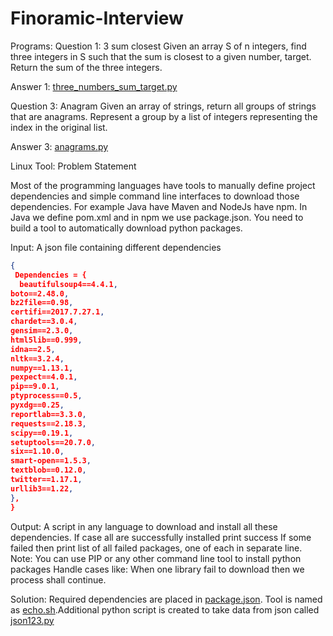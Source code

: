# Finoramic-Interview
Programs:
Question 1: 3 sum closest
Given an array S of n integers, find three integers in S such that the sum is closest to a given number, target.
Return the sum of the three integers.

Answer 1: [three_numbers_sum_target.py](https://github.com/tvsharish/Finormic/blob/master/three_numbers_sum_target.py)

Question 3: Anagram
Given an array of strings, return all groups of strings that are anagrams. Represent a group by a list of integers representing the index in the original list.

Answer 3: [anagrams.py](https://github.com/tvsharish/Finormic/blob/master/anagrams.py)

Linux Tool:
Problem Statement 

Most of the programming languages have tools to manually define project dependencies and simple command line interfaces to download those dependencies. For example Java have Maven and NodeJs have npm. In Java we define pom.xml and in npm we use package.json. You need to build a tool to automatically download python packages. 

Input:
A json file containing different dependencies
```json
{
 Dependencies = {
  beautifulsoup4==4.4.1,
boto==2.48.0,
bz2file==0.98,
certifi==2017.7.27.1,
chardet==3.0.4,
gensim==2.3.0,
html5lib==0.999,
idna==2.5,
nltk==3.2.4,
numpy==1.13.1,
pexpect==4.0.1,
pip==9.0.1,
ptyprocess==0.5,
pyxdg==0.25,
reportlab==3.3.0,
requests==2.18.3,
scipy==0.19.1,
setuptools==20.7.0,
six==1.10.0,
smart-open==1.5.3,
textblob==0.12.0,
twitter==1.17.1,
urllib3==1.22,
},
}
```
Output: 
A script in any language to download and install all these dependencies. 
If case all are successfully installed print success
If some failed then print list of all failed packages, one of each in separate line. 
Note: You can use PIP or any other command line tool to install python packages
Handle cases like: 
When one library fail to download then we process shall continue.

Solution: Required dependencies are placed in [package.json](https://github.com/tvsharish/Finormic/blob/master/linux_question/package.json).
Tool is named as [echo.sh](https://github.com/tvsharish/Finormic/blob/master/linux_question/echo.sh).Additional python script is created to take data from json called [json123.py](https://github.com/tvsharish/Finormic/blob/master/linux_question/json123.py)



